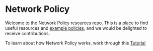 # Network Policy

Welcome to the Network Policy resources repo. This is a place to find useful resources and [example policies](https://github.com/networkpolicy/examples), and we would be delighted to receive contributions. 

To learn about how Network Policy works, work through this [Tutorial](https://github.com/networkpolicy/tutorial)
